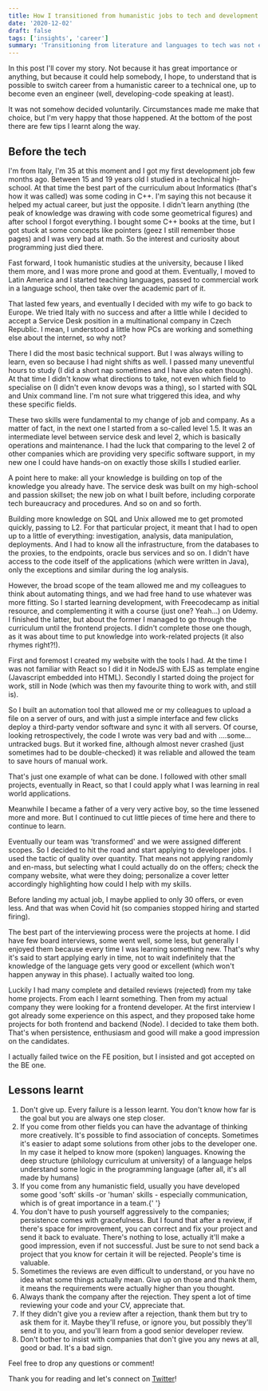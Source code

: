 ```yaml
---
title: How I transitioned from humanistic jobs to tech and development and why it is possible to start from the basics.
date: '2020-12-02'
draft: false
tags: ['insights', 'career']
summary: 'Transitioning from literature and languages to tech was not easy. Making a career from basic roles to developer is possible, and even better sometimes.'
---
```


In this post I'll cover my story. Not because it has great importance or anything, but because it could help somebody, I hope, to understand that is possible to switch career from a humanistic career to a technical one, up to become even an engineer (well, developing-code speaking at least).

It was not somehow decided voluntarily. Circumstances made me make that choice, but I'm very happy that those happened. At the bottom of the post there are few tips I learnt along the way.

## Before the tech

I'm from Italy, I'm 35 at this moment and I got my first development job few months ago. Between 15 and 19 years old I studied in a technical high-school. At that time the best part of the curriculum about Informatics (that's how it was called) was some coding in C++. I'm saying this not because it helped my actual career, but just the opposite.
I didn't learn anything (the peak of knowledge was drawing with code some geometrical figures) and after school I forgot everything. I bought some C++ books at the time, but I got stuck at some concepts like pointers (geez I still remember those pages) and I was very bad at math. So the interest and curiosity about programming just died there.

Fast forward, I took humanistic studies at the university, because I liked them more, and I was more prone and good at them. Eventually, I moved to Latin America and I started teaching languages, passed to commercial work in a language school, then take over the academic part of it.

That lasted few years, and eventually I decided with my wife to go back to Europe. We tried Italy with no success and after a little while I decided to accept a Service Desk position in a multinational company in Czech Republic. I mean, I understood a little how PCs are working and something else about the internet, so why not?

There I did the most basic technical support. But I was always willing to learn, even so because I had night shifts as well. I passed many uneventful hours to study (I did a short nap sometimes and I have also eaten though). At that time I didn't know what directions to take, not even which field to specialise on (I didn't even know devops was a thing), so I started with SQL and Unix command line. I'm not sure what triggered this idea, and why these specific fields.

These two skills were fundamental to my change of job and company. As a matter of fact, in the next one I started from a so-called level 1.5. It was an intermediate level between service desk and level 2, which is basically operations and maintenance. I had the luck that comparing to the level 2 of other companies which are providing very specific software support, in my new one I could have hands-on on exactly those skills I studied earlier.

A point here to make: all your knowledge is building on top of the knowledge you already have. The service desk was built on my high-school and passion skillset; the new job on what I built before, including corporate tech bureaucracy and procedures. And so on and so forth.

Building more knowledge on SQL and Unix allowed me to get promoted quickly, passing to L2.
For that particular project, it meant that I had to open up to a little of everything: investigation, analysis, data manipulation, deployments. And I had to know all the infrastructure, from the databases to the proxies, to the endpoints, oracle bus services and so on. I didn't have access to the code itself of the applications (which were written in Java), only the exceptions and similar during the log analysis.

However, the broad scope of the team allowed me and my colleagues to think about automating things, and we had free hand to use whatever was more fitting. So I started learning development, with Freecodecamp as initial resource, and complementing it with a course (just one? Yeah...) on Udemy. I finished the latter, but about the former I managed to go through the curriculum until the frontend projects. I didn't complete those one though, as it was about time to put knowledge into work-related projects (it also rhymes right?!).

First and foremost I created my website with the tools I had. At the time I was not familiar with React so I did it in NodeJS with EJS as template engine (Javascript embedded into HTML). Secondly I started doing the project for work, still in Node (which was then my favourite thing to work with, and still is).

So I built an automation tool that allowed me or my colleagues to upload a file on a server of ours, and with just a simple interface and few clicks deploy a third-party vendor software and sync it with all servers. Of course, looking retrospectively, the code I wrote was very bad and with ....some... untracked bugs. But it worked fine, although almost never crashed (just sometimes had to be double-checked) it was reliable and allowed the team to save hours of manual work.

That's just one example of what can be done. I followed with other small projects, eventually in React, so that I could apply what I was learning in real world applications.

Meanwhile I became a father of a very very active boy, so the time lessened more and more. But I continued to cut little pieces of time here and there to continue to learn.

Eventually our team was 'transformed' and we were assigned different scopes. So I decided to hit the road and start applying to developer jobs. I used the tactic of quality over quantity. That means not applying randomly and en-mass, but selecting what I could actually do on the offers; check the company website, what were they doing; personalize a cover letter accordingly highlighting how could I help with my skills.

Before landing my actual job, I maybe applied to only 30 offers, or even less. And that was when Covid hit (so companies stopped hiring and started firing).

The best part of the interviewing process were the projects at home. I did have few board interviews, some went well, some less, but generally I enjoyed them because every time I was learning something new.
That's why it's said to start applying early in time, not to wait indefinitely that the knowledge of the language gets very good or excellent (which won't happen anyway in this phase). I actually waited too long.

Luckily I had many complete and detailed reviews (rejected) from my take home projects. From each I learnt something. Then from my actual company they were looking for a frontend developer. At the first interview I got already some experience on this aspect, and they proposed take home projects for both frontend and backend (Node). I decided to take them both. That's when persistence, enthusiasm and good will make a good impression on the candidates.

I actually failed twice on the FE position, but I insisted and got accepted on the BE one.

## Lessons learnt

<ol>
  <li>
    Don't give up. Every failure is a lesson learnt. You don't know how far is the goal but you are
    always one step closer.
  </li>
  <li>
    If you come from other fields you can have the advantage of thinking more creatively. It's
    possible to find association of concepts. Sometimes it's easier to adapt some solutions from
    other jobs to the developer one. In my case it helped to know more (spoken) languages. Knowing
    the deep structure (philology curriculum at university) of a language helps understand some
    logic in the programming language (after all, it's all made by humans)
  </li>
  <li>
    If you come from any humanistic field, usually you have developed some good 'soft' skills -or
    'human' skills - especially communication, which is of great importance in a team.{' '}
  </li>
  <li>
    You don't have to push yourself aggressively to the companies; persistence comes with
    gracefulness. But I found that after a review, if there's space for improvement, you can correct
    and fix your project and send it back to evaluate. There's nothing to lose, actually it'll make
    a good impression, even if not successful. Just be sure to not send back a project that you know
    for certain it will be rejected. People's time is valuable.
  </li>
  <li>
    Sometimes the reviews are even difficult to understand, or you have no idea what some things
    actually mean. Give up on those and thank them, it means the requirements were actually higher
    than you thought.
  </li>
  <li>
    Always thank the company after the rejection. They spent a lot of time reviewing your code and
    your CV, appreciate that.
  </li>
  <li>
    If they didn't give you a review after a rejection, thank them but try to ask them for it. Maybe
    they'll refuse, or ignore you, but possibly they'll send it to you, and you'll learn from a good
    senior developer review.
  </li>
  <li>
    Don't bother to insist with companies that don't give you any news at all, good or bad. It's a
    bad sign.
  </li>
</ol>

Feel free to drop any questions or comment!

Thank you for reading and let's connect on [Twitter](https://twitter.com/AlexBuaiscia)!
